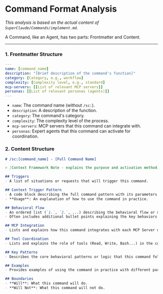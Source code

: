 # Command Format Analysis

*This analysis is based on the actual content of `SuperClaude/Commands/implement.md`.*

A Command, like an Agent, has two parts: Frontmatter and Content.

---

### 1. Frontmatter Structure

```yaml
---
name: [command_name]
description: "[Brief description of the command's function]"
category: [Category, e.g., workflow]
complexity: [Complexity level, e.g., standard]
mcp-servers: [[List of relevant MCP servers]]
personas: [[List of relevant personas (agents)]]
---
```

-   `name`: The command name (without `/sc:`).
-   `description`: A description of the function.
-   `category`: The command's category.
-   `complexity`: The complexity level of the process.
-   `mcp-servers`: MCP servers that this command can integrate with.
-   `personas`: Expert agents that this command can activate for coordination.

### 2. Content Structure

```markdown
# /sc:[command_name] - [Full Command Name]

> [Context Framework Note - explains the purpose and activation method]

## Triggers
- A list of situations or requests that will trigger this command.

## Context Trigger Pattern
- A code block describing the full command pattern with its parameters.
- **Usage**: An explanation of how to use the command in practice.

## Behavioral Flow
- An ordered list (`1.`, `2.`, ...) describing the behavioral flow or main steps the AI will execute.
- Often includes additional bullet points explaining the key behaviors in more detail.

## MCP Integration
- Lists and explains how this command integrates with each MCP Server declared in the frontmatter.

## Tool Coordination
- Lists and explains the role of tools (Read, Write, Bash...) in the command's process.

## Key Patterns
- Describes the core behavioral patterns or logic that this command follows.

## Examples
- Provides examples of using the command in practice with different parameters.

## Boundaries
- **Will**: What this command will do.
- **Will Not**: What this command will not do.
```
